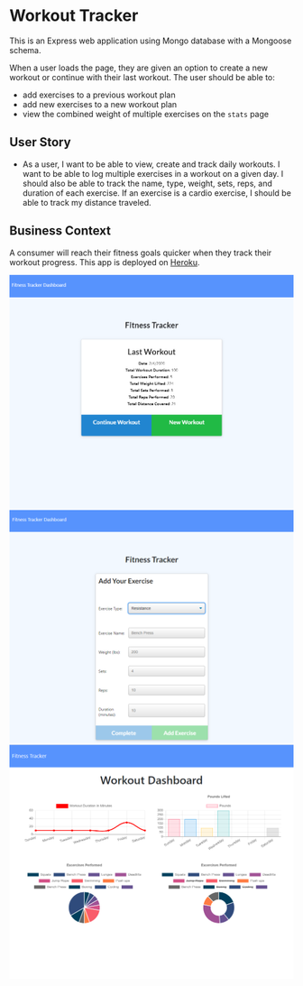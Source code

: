 # Workout Tracker

This is an Express web application using Mongo database with a Mongoose schema.

When a user loads the page, they are given an option to create a new workout or continue with their last workout. The user should be able to:

- add exercises to a previous workout plan
- add new exercises to a new workout plan
- view the combined weight of multiple exercises on the `stats` page

## User Story

- As a user, I want to be able to view, create and track daily workouts. I want to be able to log multiple exercises in a workout on a given day. I should also be able to track the name, type, weight, sets, reps, and duration of each exercise. If an exercise is a cardio exercise, I should be able to track my distance traveled.

## Business Context

A consumer will reach their fitness goals quicker when they track their workout progress. This app is deployed on [Heroku](https://track-workout.herokuapp.com).

![create a new workout](public/ss1.png)
![add an exercise](public/ss2.png)
![workout dashboard](public/ss3.png)
